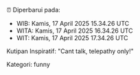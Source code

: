 ⏰ Diperbarui pada:
- WIB: Kamis, 17 April 2025 15.34.26 UTC
- WITA: Kamis, 17 April 2025 16.34.26 UTC
- WIT: Kamis, 17 April 2025 17.34.26 UTC

Kutipan Inspiratif:
"Cant talk, telepathy only!"


Kategori: funny

